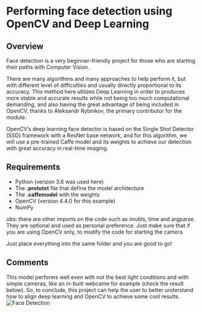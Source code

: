 # Performing face detection using OpenCV and Deep Learning

## Overview

<p>
  Face detection is a very beginner-friendly project for those who are starting their paths with Computer Vision.<p>
<p>
  There are many algorithms and many approaches to help perform it, but with different level of difficulties and usually directly proportional to its accuracy.
  This method here utilizes Deep Learning in order to produces more stable and accurate results while not being too much computational demanding, and also having the great advantage of being included in OpenCV, thanks to Aleksandr Rybnikov, the primary contributor for the module.
</p>
<p>
  OpenCV’s deep learning face detector is based on the Single Shot Detector (SSD) framework with a ResNet base network, and for this algorithm, we will use a pre-trained Caffe model and its weights to achieve our detection with great accuracy in real-time imaging.
</p>

## Requirements

* Python (version 3.6 was used here)
* The **.prototxt** file that define the model architecture
* The **.caffemodel** with the weights
* OpenCV (version 4.4.0 for this example)
* NumPy

obs: there are other imports on the code such as imutils, time and argparse. They are optional and used as personal preference. Just make sure that if you are using OpenCV only, to modify the code for starting the camera 

Just place everything into the same folder and you are good to go!

## Comments
This model performs well even with not the best light conditions and with simple cameras, like an in-built webcame for example (check the result below). So, to conclude, this project can help the user to better understand how to align deep learning and OpenCV to achieve some cool results.
![Face Detection](/screenshots/result.png)


